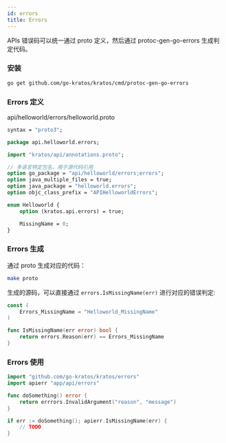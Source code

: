 ```yaml
---
id: errors
title: Errors
---
```


APIs 错误码可以统一通过 proto 定义，然后通过 protoc-gen-go-errors 生成判定代码。

### 安装
```bash
go get github.com/go-kratos/kratos/cmd/protoc-gen-go-errors
```

### Errors 定义

api/helloworld/errors/helloworld.proto

```protobuf
syntax = "proto3";

package api.helloworld.errors;

import "kratos/api/annotations.proto";

// 多语言特定包名，用于源代码引用
option go_package = "api/helloworld/errors;errors";
option java_multiple_files = true;
option java_package = "helloworld.errors";
option objc_class_prefix = "APIHelloworldErrors";

enum Helloworld {
    option (kratos.api.errors) = true;

    MissingName = 0;
}
```

### Errors 生成

通过 proto 生成对应的代码：

```bash
make proto
```
生成的源码，可以直接通过 `errors.IsMissingName(err)` 进行对应的错误判定:
```go
const (
	Errors_MissingName = "Helloworld_MissingName"
)

func IsMissingName(err error) bool {
	return errors.Reason(err) == Errors_MissingName
}
```

### Errors 使用
```go
import "github.com/go-kratos/kratos/errors"
import apierr "app/api/errors"

func doSomething() error {
	return errrors.InvalidArgument("reason", "message")
}

if err := doSomething(); apierr.IsMissingName(err) {
	// TODO
}
```
